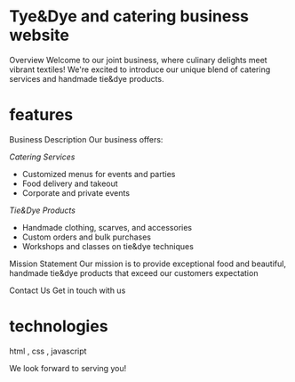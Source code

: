 # Tye&Dye and catering business website 
Overview
Welcome to our joint business, where culinary delights meet vibrant textiles! We're excited to introduce our unique blend of catering services and handmade tie&dye products.

# features
Business Description
Our business offers:

*Catering Services*
- Customized menus for events and parties
- Food delivery and takeout
- Corporate and private events

*Tie&Dye Products*
- Handmade clothing, scarves, and accessories
- Custom orders and bulk purchases
- Workshops and classes on tie&dye techniques

Mission Statement
Our mission is to provide exceptional food and beautiful, handmade tie&dye products that exceed our customers expectation

Contact Us
Get in touch with us 
# technologies
html , css , javascript

We look forward to serving you!
